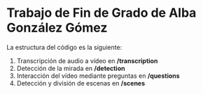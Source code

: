 # Trabajo de Fin de Grado de Alba González Gómez

La estructura del código es la siguiente: 

1. Transcripción de audio a vídeo en **/transcription**
2. Detección de la mirada en **/detection**
3. Interacción del vídeo mediante preguntas en **/questions**
4. Detección y división de escenas en **/scenes**
